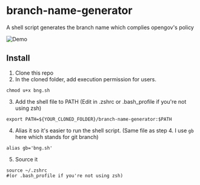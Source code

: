 # branch-name-generator
A shell script generates the branch name which complies opengov's policy

![Demo](http://g.recordit.co/Mileu1Iz2o.gif)

## Install
1. Clone this repo
2. In the cloned folder, add execution permission for users. 
```
chmod u+x bng.sh
```
3. Add the shell file to PATH (Edit in .zshrc or .bash_profile if you're not using zsh)
```
export PATH=${YOUR_CLONED_FOLDER}/branch-name-generator:$PATH

```
4. Alias it so it's easier to run the shell script. (Same file as step 4. I use `gb` here which stands for git branch)
```
alias gb='bng.sh'
```
5. Source it
```
source ~/.zshrc
#(or .bash_profile if you're not using zsh)
```
